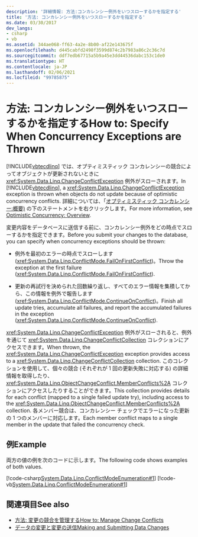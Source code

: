```yaml
---
description: '詳細情報: 方法:コンカレンシー例外をいつスローするかを指定する'
title: '方法: コンカレンシー例外をいつスローするかを指定する'
ms.date: 03/30/2017
dev_langs:
- csharp
- vb
ms.assetid: 344ae068-ff63-4a2e-8b00-af22e143675f
ms.openlocfilehash: d445cabfd2498f3599d874c2b7983a86c2c36c7d
ms.sourcegitcommit: ddf7edb67715a5b9a45e3dd44536dabc153c1de0
ms.translationtype: HT
ms.contentlocale: ja-JP
ms.lasthandoff: 02/06/2021
ms.locfileid: "99785875"
---
```

# <a name="how-to-specify-when-concurrency-exceptions-are-thrown"></a><span data-ttu-id="7e855-103">方法: コンカレンシー例外をいつスローするかを指定する</span><span class="sxs-lookup"><span data-stu-id="7e855-103">How to: Specify When Concurrency Exceptions are Thrown</span></span>

<span data-ttu-id="7e855-104">[!INCLUDE[vbtecdlinq](../../../../../../includes/vbtecdlinq-md.md)] では、オプティミスティック コンカレンシーの競合によってオブジェクトが更新されないときに <xref:System.Data.Linq.ChangeConflictException> 例外がスローされます。</span><span class="sxs-lookup"><span data-stu-id="7e855-104">In [!INCLUDE[vbtecdlinq](../../../../../../includes/vbtecdlinq-md.md)], a <xref:System.Data.Linq.ChangeConflictException> exception is thrown when objects do not update because of optimistic concurrency conflicts.</span></span> <span data-ttu-id="7e855-105">詳細については、「[オプティミスティック コンカレンシー:概要)](optimistic-concurrency-overview.md) の下のステートメントを右クリックします。</span><span class="sxs-lookup"><span data-stu-id="7e855-105">For more information, see [Optimistic Concurrency: Overview](optimistic-concurrency-overview.md).</span></span>  
  
 <span data-ttu-id="7e855-106">変更内容をデータベースに送信する前に、コンカレンシー例外をどの時点でスローするかを指定できます。</span><span class="sxs-lookup"><span data-stu-id="7e855-106">Before you submit your changes to the database, you can specify when concurrency exceptions should be thrown:</span></span>  
  
- <span data-ttu-id="7e855-107">例外を最初のエラーの時点でスローします (<xref:System.Data.Linq.ConflictMode.FailOnFirstConflict>)。</span><span class="sxs-lookup"><span data-stu-id="7e855-107">Throw the exception at the first failure (<xref:System.Data.Linq.ConflictMode.FailOnFirstConflict>).</span></span>  
  
- <span data-ttu-id="7e855-108">更新の再試行を決められた回数繰り返し、すべてのエラー情報を集積してから、この情報を例外で報告します (<xref:System.Data.Linq.ConflictMode.ContinueOnConflict>)。</span><span class="sxs-lookup"><span data-stu-id="7e855-108">Finish all update tries, accumulate all failures, and report the accumulated failures in the exception (<xref:System.Data.Linq.ConflictMode.ContinueOnConflict>).</span></span>  
  
 <span data-ttu-id="7e855-109"><xref:System.Data.Linq.ChangeConflictException> 例外がスローされると、例外を通じて <xref:System.Data.Linq.ChangeConflictCollection> コレクションにアクセスできます。</span><span class="sxs-lookup"><span data-stu-id="7e855-109">When thrown, the <xref:System.Data.Linq.ChangeConflictException> exception provides access to a <xref:System.Data.Linq.ChangeConflictCollection> collection.</span></span> <span data-ttu-id="7e855-110">このコレクションを使用して、個々の競合 (それぞれが 1 回の更新失敗に対応する) の詳細情報を取得したり、<xref:System.Data.Linq.ObjectChangeConflict.MemberConflicts%2A> コレクションにアクセスしたりすることができます。</span><span class="sxs-lookup"><span data-stu-id="7e855-110">This collection provides details for each conflict (mapped to a single failed update try), including access to the <xref:System.Data.Linq.ObjectChangeConflict.MemberConflicts%2A> collection.</span></span> <span data-ttu-id="7e855-111">各メンバー競合は、コンカレンシー チェックでエラーになった更新の 1 つのメンバーに対応します。</span><span class="sxs-lookup"><span data-stu-id="7e855-111">Each member conflict maps to a single member in the update that failed the concurrency check.</span></span>  
  
## <a name="example"></a><span data-ttu-id="7e855-112">例</span><span class="sxs-lookup"><span data-stu-id="7e855-112">Example</span></span>  

 <span data-ttu-id="7e855-113">両方の値の例を次のコードに示します。</span><span class="sxs-lookup"><span data-stu-id="7e855-113">The following code shows examples of both values.</span></span>  
  
 [!code-csharp[System.Data.Linq.ConflictModeEnumeration#1](../../../../../../samples/snippets/csharp/VS_Snippets_Data/system.data.linq.conflictmodeenumeration/cs/program.cs#1)]
 [!code-vb[System.Data.Linq.ConflictModeEnumeration#1](../../../../../../samples/snippets/visualbasic/VS_Snippets_Data/system.data.linq.conflictmodeenumeration/vb/module1.vb#1)]  
  
## <a name="see-also"></a><span data-ttu-id="7e855-114">関連項目</span><span class="sxs-lookup"><span data-stu-id="7e855-114">See also</span></span>

- [<span data-ttu-id="7e855-115">方法: 変更の競合を管理する</span><span class="sxs-lookup"><span data-stu-id="7e855-115">How to: Manage Change Conflicts</span></span>](how-to-manage-change-conflicts.md)
- [<span data-ttu-id="7e855-116">データの変更と変更の送信</span><span class="sxs-lookup"><span data-stu-id="7e855-116">Making and Submitting Data Changes</span></span>](making-and-submitting-data-changes.md)
